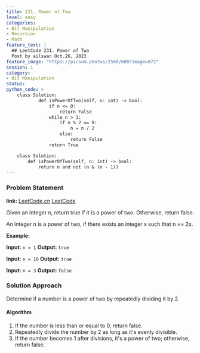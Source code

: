 ```yaml
---
title: 231. Power of Two
level: easy
categories:
- Bit Manipulation
- Recursion
- Math
feature_text: |
  ## LeetCode 231. Power of Two
  Post by ailswan Oct.26, 2023
feature_image: "https://picsum.photos/2560/600?image=872"
session: 1
category:
- Bit Manipulation
status: 
python_code: >
    class Solution:
            def isPowerOfTwo(self, n: int) -> bool:
                if n <= 0:
                    return False
                while n > 1:
                    if n % 2 == 0:
                        n = n / 2
                    else:
                        return False
                return True

    class Solution:
        def isPowerOfTwo(self, n: int) -> bool:
            return n and not (n & (n - 1))
---
```


### Problem Statement
**link:**
[LeetCode.cn](https://leetcode.cn/problems/power-of-two/)
[LeetCode](https://leetcode.com/problems/power-of-two/)
 
 
Given an integer n, return true if it is a power of two. Otherwise, return false.

An integer n is a power of two, if there exists an integer x such that n == 2x.


**Example:**

**Input:** `n = 1`
**Output:** `true`
 
**Input:** `n = 16`
**Output:** `true `

**Input:** `n = 3`
**Output:** `false`
 

### Solution Approach
Determine if a number is a power of two by repeatedly dividing it by 2.

#### Algorithm
1. If the number is less than or equal to 0, return false.
2. Repeatedly divide the number by 2 as long as it's evenly divisible.
3. If the number becomes 1 after divisions, it's a power of two; otherwise, return false.